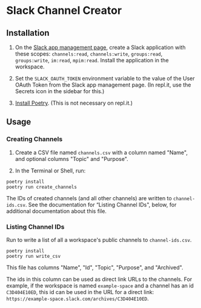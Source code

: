 # Slack Channel Creator

## Installation

1. On the [Slack app management page](https://api.slack.com/apps), create a Slack application with these scopes: `channels:read`, `channels:write`, `groups:read`, `groups:write`, `im:read`, `mpim:read`. Install the application in the workspace.

2. Set the `SLACK_OAUTH_TOKEN` environment variable to the value of the User OAuth Token from the Slack app management page. (In repl.it, use the Secrets icon in the sidebar for this.)

3. [Install Poetry](http://python-poetry.org/docs/). (This is not necessary on repl.it.)

## Usage

### Creating Channels

1. Create a CSV file named `channels.csv` with a column named "Name", and optional columns "Topic" and "Purpose".

2. In the Terminal or Shell, run:

  ```
  poetry install
  poetry run create_channels
  ```

The IDs of created channels (and all other channels) are written to `channel-ids.csv`.
See the documentation for “Listing Channel IDs", below, for additional documentation about this file.

### Listing Channel IDs



Run  to write a list of all a workspace's public channels to `channel-ids.csv`.

```
poetry install
poetry run write_csv
```

This file has columns "Name", "Id", "Topic", "Purpose", and "Archived".

The ids in this column can be used as direct link URLs to the channels. For example, if the workspace is named `example-space` and a channel has an id `C3D404E10ED`, this id can be used in the URL for a direct link: `https://example-space.slack.com/archives/C3D404E10ED`.
